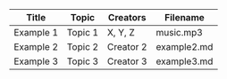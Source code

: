 
| Title       | Topic       | Creators     | Filename       |
|-------------|-------------|--------------|----------------|
| Example 1   | Topic 1     | X, Y, Z    | music.mp3    |
| Example 2   | Topic 2     | Creator 2    | example2.md    |
| Example 3   | Topic 3     | Creator 3    | example3.md    |
